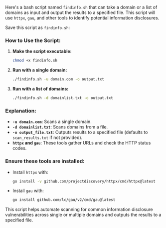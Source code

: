 Here's a bash script named `findinfo.sh` that can take a domain or a list of domains as input and output the results to a specified file. This script will use `httpx`, `gau`, and other tools to identify potential information disclosures.

Save this script as `findinfo.sh`:

### How to Use the Script:
1. **Make the script executable:**
   ```bash
   chmod +x findinfo.sh
   ```

2. **Run with a single domain:**
   ```bash
   ./findinfo.sh -u domain.com -o output.txt
   ```

3. **Run with a list of domains:**
   ```bash
   ./findinfo.sh -d domainlist.txt -o output.txt
   ```

### Explanation:
- **`-u domain.com`**: Scans a single domain.
- **`-d domainlist.txt`**: Scans domains from a file.
- **`-o output_file.txt`**: Outputs results to a specified file (defaults to `scan_results.txt` if not provided).
- **`httpx` and `gau`**: These tools gather URLs and check the HTTP status codes.

### Ensure these tools are installed:
- Install `httpx` with:
  ```bash
  go install -v github.com/projectdiscovery/httpx/cmd/httpx@latest
  ```

- Install `gau` with:
  ```bash
  go install github.com/lc/gau/v2/cmd/gau@latest
  ```

This script helps automate scanning for common information disclosure vulnerabilities across single or multiple domains and outputs the results to a specified file.
